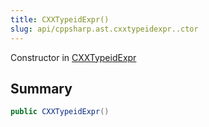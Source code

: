 ```yaml
---
title: CXXTypeidExpr()
slug: api/cppsharp.ast.cxxtypeidexpr..ctor
---
```

Constructor in [CXXTypeidExpr](/api/cppsharp/ast/cxxtypeidexpr)

## Summary



```csharp
public CXXTypeidExpr()
```

